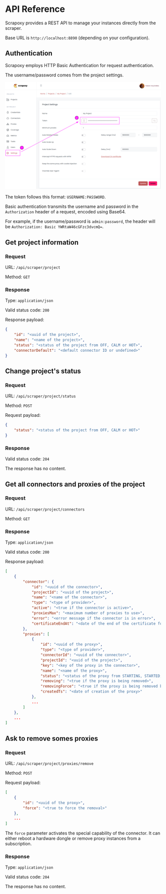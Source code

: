 # API Reference

Scrapoxy provides a REST API to manage your instances directly from the scraper.

Base URL is `http://localhost:8890` (depending on your configuration).


## Authentication

Scrapoxy employs HTTP Basic Authentication for request authentication.

The username/password comes from the project settings.

![Token](./token.png)

The token follows this format: `USERNAME:PASSWORD`.

Basic authentication transmits the username and password in the `Authorization` header of a request,
encoded using Base64.

For example, if the username/password is `admin:password`, the header will be `Authorization: Basic YWRtaW46cGFzc3dvcmQ=`. 


## Get project information

### Request 

URL: `/api/scraper/project`

Method: `GET`


### Response

Type: `application/json`

Valid status code: `200`

Response payload:

```json
{
    "id": "<uuid of the project>",
    "name": "<name of the project>",
    "status": "<status of the project from OFF, CALM or HOT>",
    "connectorDefault": "<default connector ID or undefined>"
}
```


## Change project's status

### Request

URL: `/api/scraper/project/status`

Method: `POST`

Request payload:

```json
{
    "status": "<status of the project from OFF, CALM or HOT>"
}
```


### Response

Valid status code: `204`

The response has no content.


## Get all connectors and proxies of the project

### Request

URL: `/api/scraper/project/connectors`

Method: `GET`


### Response

Type: `application/json`

Valid status code: `200`

Response payload:

```json
[
    {
        "connector": {
            "id": "<uuid of the connector>",
            "projectId": "<uuid of the project>",
            "name": "<name of the connector>",
            "type": "<type of provider>",
            "active": "<true if the connector is active>",
            "proxiesMax": "<maximum number of proxies to use>",
            "error": "<error message if the connector is in error>",
            "certificateEndAt": "<date of the end of the certificate for datacenter provider>"
        },
        "proxies": [
            {
                "id": "<uuid of the proxy>",
                "type": "<type of provider>",
                "connectorId": "<uuid of the connector>",
                "projectId": "<uuid of the project>",
                "key": "<key of the proxy in the connector>",
                "name": "<name of the proxy>",
                "status": "<status of the proxy from STARTING, STARTED, STOPPING, STOPPED or ERROR>",
                "removing": "<true if the proxy is being removed>",
                "removingForce": "<true if the proxy is being removed by force (see below)>",
                "createdTs": "<date of creation of the proxy>"
            },
            ...
        ]
    },
    ...
]
```


## Ask to remove somes proxies

### Request

URL: `/api/scraper/project/proxies/remove`

Method: `POST`

Request payload:

```json
[
    {
        "id": "<uuid of the proxy>",
        "force": "<true to force the removal>"
    },
    ...
]
```

The `force` parameter activates the special capability of the connector. 
It can either reboot a hardware dongle or remove proxy instances from a subscription.


### Response

Type: `application/json`

Valid status code: `204`

The response has no content.
